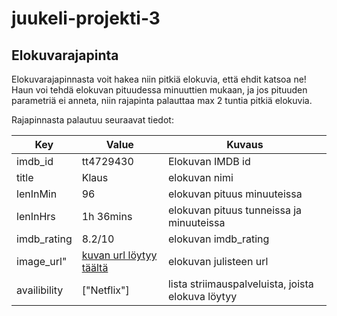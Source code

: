 # juukeli-projekti-3

## Elokuvarajapinta

Elokuvarajapinnasta voit hakea niin pitkiä elokuvia, että ehdit katsoa ne! Haun voi tehdä elokuvan pituudessa minuuttien mukaan, ja jos pituuden parametriä ei anneta, niin rajapinta palauttaa max 2 tuntia pitkiä elokuvia. 

Rajapinnasta palautuu seuraavat tiedot:

| Key  | Value | Kuvaus |
| --- | --- | --- |
|  imdb_id  | tt4729430  | Elokuvan IMDB id |
| title  | Klaus  | elokuvan nimi |
| lenInMin | 96  | elokuvan pituus minuuteissa |
| lenInHrs  | 1h 36mins | elokuvan pituus tunneissa ja minuuteissa   |
| imdb_rating | 8.2/10  | elokuvan imdb_rating  |
| image_url" | [kuvan url löytyy täältä](https://imdb-api.com/images/original/MV5BMWYwOThjM2ItZGYxNy00NTQwLWFlZWEtM2MzM2Q5MmY3NDU5XkEyXkFqcGdeQXVyMTkxNjUyNQ@@._V1_Ratio0.6791_AL_.jpg) | elokuvan julisteen url |
| availibility | ["Netflix"] | lista striimauspalveluista, joista elokuva löytyy |
